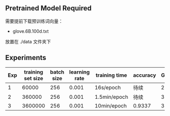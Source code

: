 ## Pretrained Model Required

需要提前下载预训练词向量：

- glove.6B.100d.txt

放置在 ./data 文件夹下

## Experiments

| Exp  | training set size | batch size | learning rate | training time | accuracy |  GPUs |
| ---- | ----------------- | ---------- | ------------- | ------------- | -------- | -------- |
| 1    | 60000         | 256      | 0.001      | 16s/epoch    | 待续   |  2  |
| 2    | 360000        | 256      | 0.001      | 1.5min/epoch   | 待续  |  3  |
| 3    | 3600000        | 256      | 0.001      | 10min/epoch   | 0.9337 |  3|